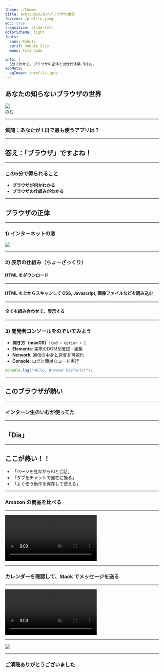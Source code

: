 ```yaml
---
theme: ./theme
title: あなたの知らないブラウザの世界️
favicon: /profile.jpeg
mdc: true
transition: slide-left
colorSchema: light
fonts:
  sans: Roboto
  serif: Roboto Slab
  mono: Fira Code

info: |
  5分でわかる、ブラウザの正体と次世代体験「Dia」。
seoMeta:
  ogImage: /profile.jpeg
---
```


<div class="text-right">
<h2>あなたの知らないブラウザの世界️</h2>
<div class="flex items-center justify-end">
  <img src="/profile.jpeg" class="w-[80px] h-[80px] object-cover mr-4 rounded-full" />
  <div class="font-semibold">のむ</div>
</div>
</div>

---

### 質問：あなたが 1 日で最も使うアプリは？

---

## 答え：「ブラウザ」ですよね！

---

### この5分で得られること

- **ブラウザが何かわかる**
- **ブラウザの仕組みがわかる**

---

## ブラウザの正体

---

### 1) インターネットの窓

<img src="/internet.png" class="w-[850px] h-auto rounded-lg border-4 border-white"/>

---

### 2) 表示の仕組み（ちょーざっくり）

#### HTML をダウンロード

---

#### HTML を上からスキャンして CSS, Javascript, 画像ファイルなどを読み込む

---

#### 全てを組み合わせて、表示する

---

### 3) 開発者コンソールをのぞいてみよう

- **開き方（macOS）**: `Cmd + Option + I`
- **Elements**: 実際のDOMを確認・編集
- **Network**: 通信の中身と速度を可視化
- **Console**: ログと簡単なコード実行

```js
console.log("Hello, Browser DevTools!");
```

---

## このブラウザが熱い

---

### インターン生のいむが使ってた

---

## 「Dia」

---

## ここが熱い！！

- 「ページを見ながらAIと会話」
- 「タブをチャットで自在に操る」
- 「よく使う動作を保存して使える」

---

### Amazon の商品を比べる

---

<video src="/Dia-mention-tab.mp4" autoplay muted class="w-full h-auto rounded-lg"></video>

---

### カレンダーを確認して、Slack でメッセージを送る

---

<video src="/Dia-Slack-Calendar.mp4" autoplay muted class="w-full h-auto rounded-lg"></video>

---

<img src="/invite-to-dia.png" class="h-full w-auto rounded-2xl"/>

---

### ご清聴ありがとうございました

